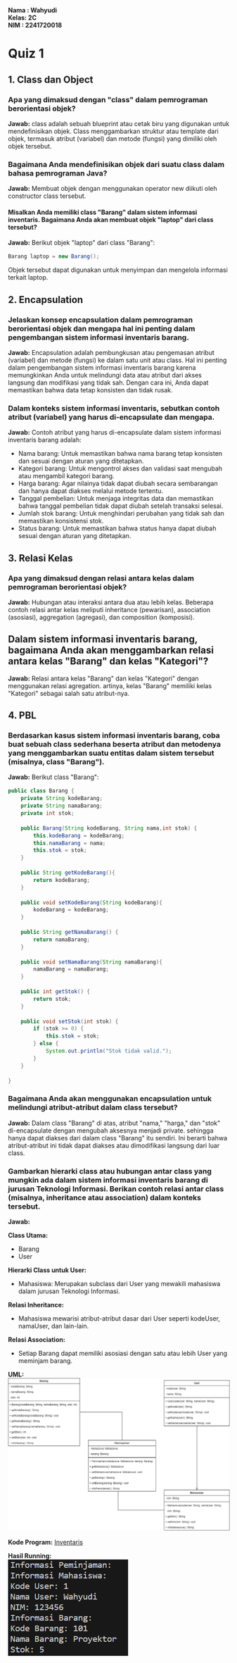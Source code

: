 **Nama : Wahyudi** <br>
**Kelas: 2C** <br>
**NIM  : 2241720018** <br>
# Quiz 1

## 1. Class dan Object

### Apa yang dimaksud dengan "class" dalam pemrograman berorientasi objek?

**Jawab:** class adalah sebuah blueprint atau cetak biru yang digunakan untuk mendefinisikan objek. Class menggambarkan struktur atau template dari objek, termasuk atribut (variabel) dan metode (fungsi) yang dimiliki oleh objek tersebut.

### Bagaimana Anda mendefinisikan objek dari suatu class dalam bahasa pemrograman Java?

**Jawab:** Membuat objek dengan menggunakan operator new diikuti oleh constructor class tersebut.

#### Misalkan Anda memiliki class "Barang" dalam sistem informasi inventaris. Bagaimana Anda akan membuat objek "laptop" dari class tersebut?

**Jawab:** Berikut objek "laptop" dari class "Barang":
```java
Barang laptop = new Barang();
```
Objek tersebut dapat digunakan untuk menyimpan dan mengelola informasi terkait laptop.


## 2. Encapsulation

### Jelaskan konsep encapsulation dalam pemrograman berorientasi objek dan mengapa hal ini penting dalam pengembangan sistem informasi inventaris barang.

**Jawab:** Encapsulation adalah pembungkusan atau pengemasan atribut (variabel) dan metode (fungsi) ke dalam satu unit atau class. Hal ini penting dalam pengembangan sistem informasi inventaris barang karena memungkinkan Anda untuk melindungi data atau atribut dari akses langsung dan modifikasi yang tidak sah. Dengan cara ini, Anda dapat memastikan bahwa data tetap konsisten dan tidak rusak.

### Dalam konteks sistem informasi inventaris, sebutkan contoh atribut (variabel) yang harus di-encapsulate dan mengapa.

**Jawab:** Contoh atribut yang harus di-encapsulate dalam sistem informasi inventaris barang adalah:

- Nama barang: Untuk memastikan bahwa nama barang tetap konsisten dan sesuai dengan aturan yang ditetapkan.
- Kategori barang: Untuk mengontrol akses dan validasi saat mengubah atau mengambil kategori barang.
- Harga barang: Agar nilainya tidak dapat diubah secara sembarangan dan hanya dapat diakses melalui metode tertentu.
- Tanggal pembelian: Untuk menjaga integritas data dan memastikan bahwa tanggal pembelian tidak dapat diubah setelah transaksi selesai.
- Jumlah stok barang: Untuk menghindari perubahan yang tidak sah dan memastikan konsistensi stok.
- Status barang: Untuk memastikan bahwa status hanya dapat diubah sesuai dengan aturan yang ditetapkan.


## 3. Relasi Kelas

### Apa yang dimaksud dengan relasi antara kelas dalam pemrograman berorientasi objek?

**Jawab:** Hubungan atau interaksi antara dua atau lebih kelas. Beberapa contoh relasi antar kelas meliputi inheritance (pewarisan), association (asosiasi), aggregation (agregasi), dan composition (komposisi).

## Dalam sistem informasi inventaris barang, bagaimana Anda akan menggambarkan relasi antara kelas "Barang" dan kelas "Kategori"?

**Jawab:** Relasi antara kelas "Barang" dan kelas "Kategori" dengan menggunakan relasi agregation. artinya, kelas "Barang" memiliki kelas "Kategori" sebagai salah satu atribut-nya.

## 4. PBL

### Berdasarkan kasus sistem informasi inventaris barang, coba buat sebuah class sederhana beserta atribut dan metodenya yang menggambarkan suatu entitas dalam sistem tersebut (misalnya, class "Barang").

**Jawab:** Berikut class "Barang":

```java
public class Barang {
    private String kodeBarang;
    private String namaBarang;
    private int stok;

    public Barang(String kodeBarang, String nama,int stok) {
        this.kodeBarang = kodeBarang;
        this.namaBarang = nama;
        this.stok = stok;
    }

    public String getKodeBarang(){
        return kodeBarang;
    }

    public void setKodeBarang(String kodeBarang){
        kodeBarang = kodeBarang;
    }

    public String getNamaBarang() {
        return namaBarang;
    }

    public void setNamaBarang(String namaBarang){
        namaBarang = namaBarang;
    }

    public int getStok() {
        return stok;
    }

    public void setStok(int stok) {
        if (stok >= 0) {
            this.stok = stok;
        } else {
            System.out.println("Stok tidak valid.");
        }
    }

}
```

### Bagaimana Anda akan menggunakan encapsulation untuk melindungi atribut-atribut dalam class tersebut?

**Jawab:** Dalam class "Barang" di atas, atribut "nama," "harga," dan "stok" di-encapsulate dengan mengubah aksesnya menjadi private. sehingga hanya dapat diakses dari dalam class "Barang" itu sendiri. Ini berarti bahwa atribut-atribut ini tidak dapat diakses atau dimodifikasi langsung dari luar class.

### Gambarkan hierarki class atau hubungan antar class yang mungkin ada dalam sistem informasi inventaris barang di jurusan Teknologi Informasi. Berikan contoh relasi antar class (misalnya, inheritance atau association) dalam konteks tersebut.

**Jawab:**

**Class Utama:**
- Barang
- User

**Hierarki Class untuk User:**
- Mahasiswa: Merupakan subclass dari User yang mewakili mahasiswa dalam jurusan Teknologi Informasi.

**Relasi Inheritance:**
- Mahasiswa mewarisi atribut-atribut dasar dari User seperti kodeUser, namaUser, dan lain-lain.

**Relasi Association:**
- Setiap Barang dapat memiliki asosiasi dengan satu atau lebih User yang meminjam barang.

**UML:** <br>
![UML](img/UML.png)

**Kode Program:**
[Inventaris](Inventaris)

**Hasil Running:** <br>
![Hasil Running](img/RUN.png)


